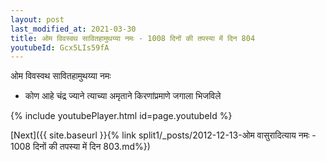 ```yaml
---
layout: post
last_modified_at: 2021-03-30
title: ओम विवस्वथ सावितहामुथय्या नमः - 1008 दिनों की तपस्या में दिन 804
youtubeId: Gcx5LIs59fA
---
```

 
 
 ओम विवस्वथ सावितहामुथय्या नमः  
 
 -  कोण आहे चंद्र ज्याने त्याच्या अमृताने किरणांप्रमाणे जगाला भिजविले 
 
  
 
  
 
 
 
 
 
 


{% include youtubePlayer.html id=page.youtubeId %}
 
[Next]({{ site.baseurl }}{% link  split1/_posts/2012-12-13-ओम वासुरादित्याय नमः - 1008 दिनों की तपस्या में दिन 803.md%})
 

